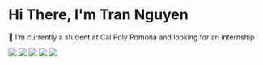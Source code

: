 # Hi There, I'm Tran Nguyen
🌱 I’m currently a student at Cal Poly Pomona and looking for an internship

<img src="https://img.shields.io/badge/Python-FFD43B?style=for-the-badge&logo=python&logoColor=blue" > <img src="https://img.shields.io/badge/C%2B%2B-00599C?style=for-the-badge&logo=c%2B%2B&logoColor=white"/> <img src="https://img.shields.io/badge/Java-ED8B00?style=for-the-badge&logo=java&logoColor=white" /> <img src="https://img.shields.io/badge/JavaScript-323330?style=for-the-badge&logo=javascript&logoColor=F7DF1E" /> <img src="https://img.shields.io/badge/Go-00ADD8?style=for-the-badge&logo=go&logoColor=white" />
